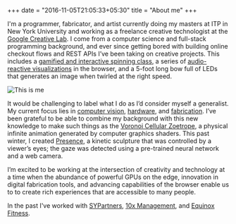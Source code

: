+++
date = "2016-11-05T21:05:33+05:30"
title = "About me"
+++

I'm a programmer, fabricator, and artist currently doing my masters at ITP in New York University and working as a freelance creative technologist at the [Google Creative Lab](https://experiments.withgoogle.com/).
I come from a computer science and full-stack programming background,
and ever since getting bored with building online checkout flows and REST APIs I’ve been taking on creative projects.
This includes a [gamified and interactive spinning class](/portfolio/pursuit-by-equinox),
a series of [audio-reactive visualizations](/portfolio/audial-reality) in the browser,
and a 5-foot long bow full of LEDs that generates an image when twirled at the right speed. 

![This is me][1]

It would be challenging to label what I do as I’d consider myself a generalist.  My current focus lies in [computer vision](blog/tags/computer-vision/), 
[hardware](/blog/tags/hardware/), and [fabrication](/blog/tags/fabrication/).
I’ve been grateful to be able to combine my background with this new knowledge to
make such things as the [Voronoi Cellular Zoetrope](https://vimeo.com/239159794),
a physical infinite animation generated by computer graphics shaders.
This past winter, I created [Presence](portfolio/presence/),
a kinetic sculpture that was controlled by a viewer’s eyes;
the gaze was detected using a pre-trained neural network and a web camera.

I’m excited to be working at the intersection of creativity and technology
at a time when the abundance of powerful GPUs on the edge,
innovation in digital fabrication tools, and advancing capabilities
of the browser enable us to to create rich experiences that are accessible to many people.  

In the past I've worked with [SYPartners](https://www.sypartners.com/), [10x Management](https://www.10xmanagement.com/meet-our-new-10xers/dan-oved/), and [Equinox Fitness](https://vimeo.com/207479575).

[1]: /images/me_scaled.jpg
